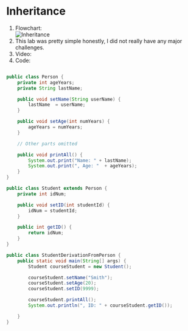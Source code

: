# Inheritance

1. Flowchart:   
![Inheritance](https://github.com/user-attachments/assets/dcc2c8a3-7904-43c1-b621-826b07403e05)
2. This lab was pretty simple honestly, I did not really have any major challenges.
3. Video:
4. Code:

```java

public class Person {
    private int ageYears;
    private String lastName;

    public void setName(String userName) {
        lastName  = userName;
    }

    public void setAge(int numYears) {
        ageYears = numYears;
    }

    // Other parts omitted

    public void printAll() {
        System.out.print("Name: " + lastName);
        System.out.print(", Age: "  + ageYears);
    }
}

public class Student extends Person {
    private int idNum;

    public void setID(int studentId) {
        idNum = studentId;
    }

    public int getID() {
        return idNum;
    }
}

public class StudentDerivationFromPerson {
    public static void main(String[] args) {
        Student courseStudent = new Student();

        courseStudent.setName("Smith");
        courseStudent.setAge(20);
        courseStudent.setID(9999);

        courseStudent.printAll();
        System.out.println(", ID: " + courseStudent.getID());

    }
}

```
